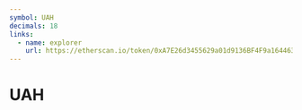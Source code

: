 ```yaml
---
symbol: UAH
decimals: 18
links:
  - name: explorer
    url: https://etherscan.io/token/0xA7E26d3455629a01d9136BF4F9a1644634934773
---
```


# UAH
